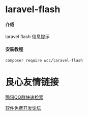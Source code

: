 # laravel-flash

#### 介绍

laravel flash 信息提示


#### 安装教程
```shell
composer require wcc/laravel-flash
```

 # 良心友情链接

[腾讯QQ群快速检索](http://u.720life.cn/s/8cf73f7c)

[软件免费开发论坛](http://u.720life.cn/s/bbb01dc0)